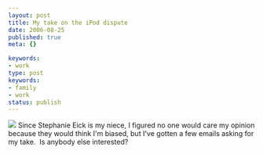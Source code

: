 ```yaml
---
layout: post
title: My take on the iPod dispute
date: 2006-08-25
published: true
meta: {}

keywords:
- work
type: post
keywords:
- family
- work
status: publish
---
```



[![](http://www.andyeick.com/_blogMedia/MytakeontheiPoddispute_5468/image0_thumb3.png)](http://www.andyeick.com/_blogMedia/MytakeontheiPoddispute_5468/image05.png) Since Stephanie Eick is my niece, I figured no one would care my opinion because they would think I'm biased, but I've gotten a few emails asking for my take.  Is anybody else interested?

